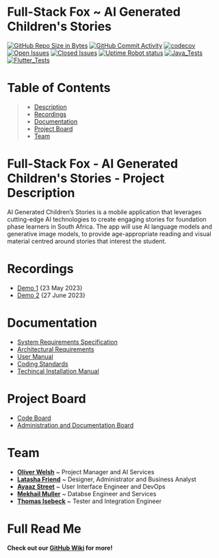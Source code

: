 # Full-Stack Fox ~ AI Generated Children's Stories

[![GitHub Repo Size in Bytes](https://img.shields.io/github/languages/code-size/COS301-SE-2023/AI-Generated-Children-s-Stories)](https://github.com/COS301-SE-2023/AI-Generated-Children-s-Stories)
[![GitHub Commit Activity](https://img.shields.io/github/commit-activity/w/COS301-SE-2023/AI-Generated-Children-s-Stories)](https://github.com/COS301-SE-2023/AI-Generated-Children-s-Stories)
[![codecov](https://codecov.io/gh/COS301-SE-2023/AI-Generated-Children-s-Stories/branch/main/graph/badge.svg?token=7TANM1PRKY)](https://codecov.io/gh/COS301-SE-2023/AI-Generated-Children-s-Stories)
[![Open Issues](https://img.shields.io/github/issues/COS301-SE-2023/AI-Generated-Children-s-Stories.svg?style=flat-square)](https://github.com/COS301-SE-2023//AI-Generated-Children-s-Stories/issues)
[![Closed Issues](https://img.shields.io/github/issues-closed/COS301-SE-2023/AI-Generated-Children-s-Stories.svg?style=flat-square)](https://github.com/COS301-SE-2023//AI-Generated-Children-s-Stories/issues?q=is%3Aissue+is%3Aclosed)
[![Uptime Robot status](https://img.shields.io/uptimerobot/ratio/7/m794371847-738190ed660788defde4f595?style=flat-square)](https://img.shields.io/uptimerobot/ratio/7/m794371847-738190ed660788defde4f595)
[![Java_Tests](https://github.com/COS301-SE-2023/AI-Generated-Children-s-Stories/actions/workflows/tests.yml/badge.svg)](https://github.com/COS301-SE-2023/AI-Generated-Children-s-Stories/actions/workflows/tests.yml)
[![Flutter_Tests](https://github.com/COS301-SE-2023/AI-Generated-Children-s-Stories/actions/workflows/main.yml/badge.svg)](https://github.com/COS301-SE-2023/AI-Generated-Children-s-Stories/actions/workflows/main.yml)


# Table of Contents
>
> -  [Description](https://github.com/COS301-SE-2023/AI-Generated-Children-s-Stories#full-stack-fox---ai-generated-childrens-stories---project-description)
> -  [Recordings](https://github.com/COS301-SE-2023/AI-Generated-Children-s-Stories#recordings)
> -  [Documentation](https://github.com/COS301-SE-2023/AI-Generated-Children-s-Stories#documentation)
> -  [Project Board](https://github.com/COS301-SE-2023/AI-Generated-Children-s-Stories#project-board)
> -  [Team](https://github.com/COS301-SE-2023/AI-Generated-Children-s-Stories#team)

# Full-Stack Fox - AI Generated Children's Stories - Project Description

AI Generated Children’s Stories is a mobile application that leverages cutting-edge AI technologies to create engaging stories for foundation phase learners in South Africa. The app will use AI language models and generative image models, to provide age-appropriate reading and visual material centred around stories that interest the student.

# Recordings
- [Demo 1](https://drive.google.com/drive/folders/1TppdV1y2zasnbSg2VPJK5W_CHI8vJmei?usp=share_link) {23 May 2023}
- [Demo 2](https://drive.google.com/file/d/1JeRRbCC1XCDNSr-4QH8g7GUTyxF_8rj8/view?usp=sharing) {27 June 2023}

# Documentation
- [System Requirements Specification](https://drive.google.com/file/d/13ZDMpqCqpA8BNBYwKSXAVICtzp5n0BA5/view?usp=drive_link)
- [Architectural Requirements](https://drive.google.com/drive/folders/1muABwE2izR6myVkNcs5cSbxIx_CBAQv-?usp=drive_link)
- [User Manual](https://drive.google.com/file/d/1PyBRy9Z7BcM91Nsl6QeyKJfBJdJadEqh/view?usp=sharing)
- [Coding Standards](https://drive.google.com/file/d/1Fssa0K5I86Uj4cUt1jLymrqeKrXRq5DR/view?usp=sharing)
- [Techincal Installation Manual](https://drive.google.com/file/d/1PwGeMTb6eXAsFvIsry6ufujjwtFjhliA/view?usp=drive_link)

    
# Project Board
- [Code Board](https://github.com/orgs/COS301-SE-2023/projects/22/views/1)
- [Administration and Documentation Board](https://github.com/orgs/COS301-SE-2023/projects/23)

# Team 
- [**Oliver Welsh**](https://github.com/COS301-SE-2023/AI-Generated-Children-s-Stories/wiki/Team-~Full-Stack-Fox#oliver-welsh) ~ Project Manager and AI Services
- [**Latasha Friend**](https://github.com/COS301-SE-2023/AI-Generated-Children-s-Stories/wiki/Team-~Full-Stack-Fox#Latasha-Friend) ~ Designer, Administrator and Business Analyst
- [**Ayaaz Street**](https://github.com/COS301-SE-2023/AI-Generated-Children-s-Stories/wiki/Team-~Full-Stack-Fox#ayaaz-street) ~ User Interface Engineer and DevOps
- [**Mekhail Muller**](https://github.com/COS301-SE-2023/AI-Generated-Children-s-Stories/wiki/Team-~Full-Stack-Fox#Mekhail-Muller) ~ Databse Engineer and Services
- [**Thomas Isebeck**](https://github.com/COS301-SE-2023/AI-Generated-Children-s-Stories/wiki/Team-~Full-Stack-Fox#Thomas-Isebeck) ~ Tester and Integration Engineer


# Full Read Me
  **Check out our [GitHub Wiki](https://github.com/COS301-SE-2023/AI-Generated-Children-s-Stories/wiki) for more!**
